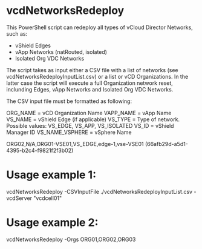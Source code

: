 # vcdNetworksRedeploy
This PowerShell script can redeploy all types of vCloud Director Networks, such as:
- vShield Edges
- vApp Networks (natRouted, isolated)
- Isolated Org VDC Networks

The script takes as input either a CSV file with a list of networks (see vcdNetworksRedeployInputList.csv) or a list or vCD Organizations.
In the latter case the script will execute a full Organization network reset, inclunding Edges, vApp Networks and Isolated Org VDC Networks.

The CSV input file must be formatted as following:

ORG_NAME        = vCD Organization Name
VAPP_NAME       = vApp Name
VS_NAME         = vShield Edge (if applicable)
VS_TYPE         = Type of network. Possible values: VS_EDGE, VS_APP, VS_ISOLATED
VS_ID           = vShield Manager ID
VS_NAME_VSPHERE = vSphere Name

ORG02,N/A,ORG01-VSE01,VS_EDGE,edge-1,vse-VSE01 (66afb29d-a5d1-4395-b2c4-f9821f2f3b02)

# Usage example 1:
vcdNetworksRedeploy -CSVInputFile ./vcdNetworksRedeployInputList.csv -vcdServer "vcdcell01"

# Usage example 2:
vcdNetworksRedeploy -Orgs ORG01,ORG02,ORG03
